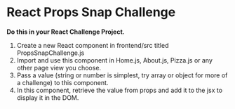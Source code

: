 # React Props Snap Challenge

**Do this in your React Challenge Project.**

1. Create a new React component in frontend/src titled PropsSnapChallenge.js
2. Import and use this component in Home.js, About.js, Pizza.js or any other page view you choose.
3. Pass a value (string or number is simplest, try array or object for more of a challenge) to this component.
4. In this component, retrieve the value from props and add it to the jsx to display it in the DOM.